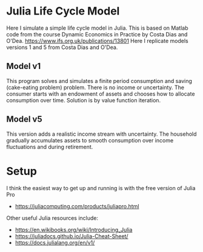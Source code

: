 # Julia Life Cycle Model
Here I simulate a simple life cycle model in Julia. This is based on Matlab code from the course Dynamic Economics in Practice by Costa Dias and O'Dea. https://www.ifs.org.uk/publications/13801 Here I replicate models versions 1 and 5 from Costa Dias and O'Dea.

## Model v1
This program solves and simulates a finite period consumption and saving (cake-eating problem) problem. There is no income or uncertainty. The consumer starts with an endowment of assets and chooses how to allocate consumption over time. Solution is by value function iteration.

## Model v5
This version adds a realistic income stream with uncertainty. The household gradually accumulates assets to smooth consumption over income fluctuations and during retirement. 

# Setup
I think the easiest way to get up and running is with the free version of Julia Pro
* https://juliacomputing.com/products/juliapro.html

Other useful Julia resources include:
* https://en.wikibooks.org/wiki/Introducing_Julia
* https://juliadocs.github.io/Julia-Cheat-Sheet/
* https://docs.julialang.org/en/v1/
